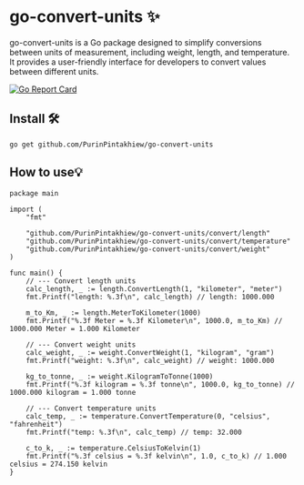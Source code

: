 # go-convert-units ✨
go-convert-units is a Go package designed to simplify conversions between units of measurement, including weight, length, and temperature. It provides a user-friendly interface for developers to convert values ​​between different units.

[![Go Report Card](https://goreportcard.com/badge/PurinPintakhiew/go-convert-units)](https://goreportcard.com/report/PurinPintakhiew/go-convert-units)

## Install 🛠️
```
go get github.com/PurinPintakhiew/go-convert-units
```
## How to use💡
```
package main

import (
	"fmt"

	"github.com/PurinPintakhiew/go-convert-units/convert/length"
	"github.com/PurinPintakhiew/go-convert-units/convert/temperature"
	"github.com/PurinPintakhiew/go-convert-units/convert/weight"
)

func main() {
	// --- Convert length units
	calc_length, _ := length.ConvertLength(1, "kilometer", "meter")
	fmt.Printf("length: %.3f\n", calc_length) // length: 1000.000

	m_to_Km, _ := length.MeterToKilometer(1000)
	fmt.Printf("%.3f Meter = %.3f Kilometer\n", 1000.0, m_to_Km) // 1000.000 Meter = 1.000 Kilometer

	// --- Convert weight units
	calc_weight, _ := weight.ConvertWeight(1, "kilogram", "gram")
	fmt.Printf("weight: %.3f\n", calc_weight) // weight: 1000.000

	kg_to_tonne, _ := weight.KilogramToTonne(1000)
	fmt.Printf("%.3f kilogram = %.3f tonne\n", 1000.0, kg_to_tonne) // 1000.000 kilogram = 1.000 tonne

	// --- Convert temperature units
	calc_temp, _ := temperature.ConvertTemperature(0, "celsius", "fahrenheit")
	fmt.Printf("temp: %.3f\n", calc_temp) // temp: 32.000

	c_to_k, _ := temperature.CelsiusToKelvin(1)
	fmt.Printf("%.3f celsius = %.3f kelvin\n", 1.0, c_to_k) // 1.000 celsius = 274.150 kelvin
}
```
